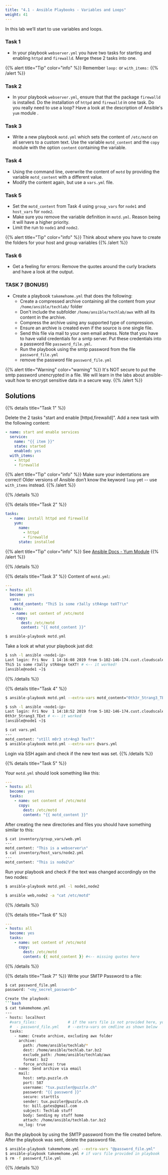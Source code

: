```yaml
---
title: "4.1 - Ansible Playbooks - Variables and Loops"
weight: 41
---
```


In this lab we’ll start to use variables and loops.

### Task 1

- In your playbook `webserver.yml` you have two tasks for starting and enabling `httpd` and `firewalld`. Merge these 2 tasks into one.

{{% alert title="Tip" color="info" %}}
Remember `loop:` or `with_items:`
{{% /alert %}}

### Task 2

- In your playbook `webserver.yml`, ensure that that the package `firewalld` is installed. Do the installation of `httpd` and `firewalld` in one task. Do you really need to use a loop? Have a look at the description of Ansible's `yum` module .

### Task 3

- Write a new playbook `motd.yml` which sets the content of `/etc/motd` on all servers to a custom text. Use the variable `motd_content` and the `copy` module with the option `content` containing the variable.

### Task 4

- Using the command line, overwrite the content of `motd` by providing the variable `motd_content` with a different value.
- Modify the content again, but use a `vars.yml` file.

### Task 5

- Set the `motd_content` from Task 4 using `group_vars` for `node1` and `host_vars` for `node2`.
- Make sure you remove the variable definition in `motd.yml`. Reason being it will have a higher priority.
- Limit the run to `node1` and `node2`.

{{% alert title="Tip" color="info" %}}
  Think about where you have to create the folders for your host and group variables
{{% /alert %}}

### Task 6

- Get a feeling for errors: Remove the quotes around the curly brackets and have a look at the output.

### TASK 7 (BONUS!)
- Create a playbook `takemehome.yml` that does the following:
  - Create a compressed archive containing all the content from your `/home/ansible/techlab/` folder
  - Don't include the subfolder `/home/ansible/techlab/awx` with all its content in the archive.
  - Compress the archive using any supported type of compression.
  - Ensure an archive is created even if the source is one single file.
  - Send this file via mail to your own email adress. Note that you have to have valid credentials for a smtp server. Put these credentials into a password file `password_file.yml`.
  - Run the playbook using the smtp password from the file `password_file.yml`
  - remove the password file `password_file.yml`

{{% alert title="Warning" color="warning" %}}
It's NOT secure to put the smtp password unencrypted in a file. We will learn in the labs about ansible-vault how to encrypt sensitive data in a secure way.
{{% /alert %}}

## Solutions

{{% details title="Task 1" %}}

Delete the 2 tasks "start and enable \[httpd,firewalld\]". Add a new task with the following content:
```yaml
- name: start and enable services
  service:
    name: "{{ item }}"
    state: started
    enabled: yes
  with_items:
    - httpd
    - firewalld
```

{{% alert title="Tip" color="info" %}}
Make sure your indentations are correct!
Older versions of Ansible don’t know the keyword `loop` yet -- use `with_items` instead.
{{% /alert %}}

{{% /details %}}

{{% details title="Task 2" %}}
```yaml
tasks:
  - name: install httpd and firewalld
    yum:
      name:
        - httpd
        - firewalld
      state: installed
```

{{% alert title="Tip" color="info" %}}
See [Ansible Docs - Yum Module](https://docs.ansible.com/ansible/latest/modules/yum_module.html#yum-module)
{{% /alert %}}

{{% /details %}}


{{% details title="Task 3" %}}
Content of `motd.yml`:

```yaml
---
- hosts: all
  become: yes
  vars:
    motd_content: "Thi5 1s some r3ally stR4nge teXT!\n"
  tasks:
   - name: set content of /etc/motd
     copy:
       dest: /etc/motd
       content: "{{ motd_content }}"
```
```bash
$ ansible-playbook motd.yml
```

Take a look at what your playbook just did:

```bash
$ ssh -l ansible <node1-ip>
Last login: Fri Nov  1 14:16:08 2019 from 5-102-146-174.cust.cloudscale.ch
Thi5 1s some r3ally stR4nge teXT! # <-- it worked!
[ansible@node1 ~]$
```
{{% /details %}}

{{% details title="Task 4" %}}

```bash
$ ansible-playbook motd.yml --extra-vars motd_content="0th3r_5trang3_TExt"

$ ssh -l ansible <node1-ip>
Last login: Fri Nov  1 14:18:52 2019 from 5-102-146-174.cust.cloudscale.ch
0th3r_5trang3_TExt # <-- it worked
[ansible@node1 ~]$
```

```bash
$ cat vars.yml
---
motd_content: "st1ll m0r3 str4ng3 TexT!"
$ ansible-playbook motd.yml --extra-vars @vars.yml
```

Login via SSH again and check if the new text was set.
{{% /details %}}

{{% details title="Task 5" %}}

Your `motd.yml` should look something like this:

```yaml
---
- hosts: all
  become: yes
  tasks:
    - name: set content of /etc/motd
      copy:
        dest: /etc/motd
        content: "{{ motd_content }}"
```

After creating the new directories and files you should have something similar to this:

```bash
$ cat inventory/group_vars/web.yml
---
motd_content: "This is a webserver\n"
$ cat inventory/host_vars/node2.yml
---
motd_content: "This is node2\n"
```

Run your playbook and check if the text was changed accordingly on the two nodes:

```bash
$ ansible-playbook motd.yml -l node1,node2

$ ansible web,node2 -a "cat /etc/motd"
```
{{% /details %}}

{{% details title="Task 6" %}}
```yaml
---
- hosts: all
  become: yes
  tasks:
    - name: set content of /etc/motd
      copy:
        dest: /etc/motd
        content: {{ motd_content }} #<-- missing quotes here
``` 
{{% /details %}}

{{% details title="Task 7" %}}
Write your SMTP Password to a file:
```bash
$ cat password_file.yml
password: "<my_secret_password>"

Create the playbook:
```bash
$ cat takemehome.yml
--- 
- hosts: localhost
  #vars_files:              # if the vars file is not provided here, you'll have to use it with
  #  - password_file.yml    # --extra-vars on cmdline as shown below
  tasks:
    - name: Create archive, excluding awx folder
      archive:
        path: /home/ansible/techlab/*
        dest: /home/ansible/techlab.tar.bz2
        exclude_path: /home/ansible/techlab/awx
        format: bz2
        force_archive: true
    - name: Send archive via email
      mail:
        host: smtp.puzzle.ch
        port: 587
        username: "tux.puzzler@puzzle.ch"
        password: "{{ password }}"
        secure: starttls
        sender: tux.puzzler@puzzle.ch
        to: bill.gates@gmail.com
        subject: Techlab stuff
        body: Sending my stuff home
        attach: /home/ansible/techlab.tar.bz2     
      no_log: true
```
Run the playbook by using the SMTP password from the file created before. After the playbook was sent, delete the password file.
```bash
$ ansible-playbook takemehome.yml --extra-vars "@password_file.yml"
$ ansible-playbook takemehome.yml # if vars file provided in playbook
$ rm -f password_file.yml       
```
{{% /details %}}
